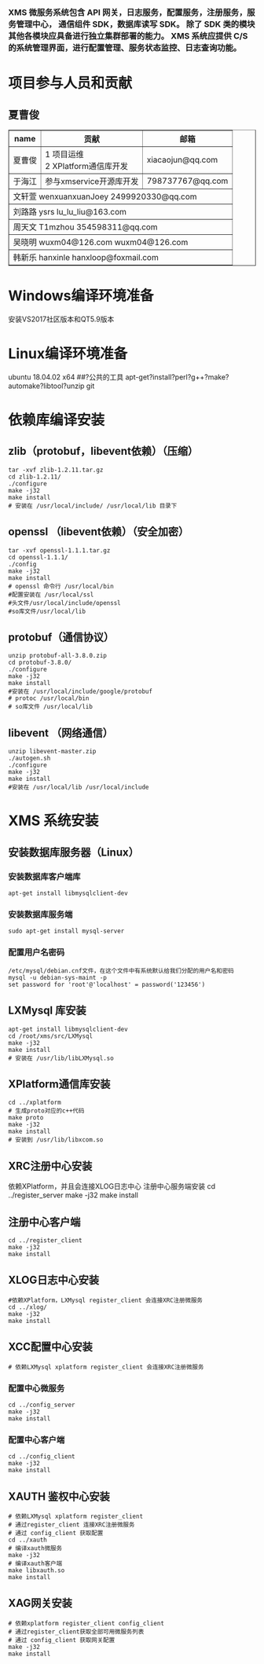 
###  XMS 微服务系统包含 API 网关，日志服务，配置服务，注册服务，服务管理中心， 通信组件 SDK，数据库读写 SDK。 除了 SDK 类的模块其他各模块应具备进行独立集群部署的能力。 XMS 系统应提供 C/S 的系统管理界面，进行配置管理、服务状态监控、日志查询功能。 

# 项目参与人员和贡献
## 夏曹俊 

<table border=1>
<tr>
<th>name</th>
<th>贡献</th>
<th>邮箱</th>
</tr>
<tr>
<td>
夏曹俊
</td>
<td>
1 项目运维<br>
2 XPlatform通信库开发
</td>
<td>
xiacaojun@qq.com
</td>
    


    
</tr>
    
    
<tr><td>
于海江
</td>
<td>
参与xmservice开源库开发
</td>
<td>
798737767@qq.com
</td>
</tr>
<tr><td colspan=3> 文轩萱	wenxuanxuanJoey	2499920330@qq.com</td></tr>
<tr><td colspan=3> 刘路路	ysrs 	lu_lu_liu@163.com  </td></tr>
<tr><td colspan=3> 周天文	T1mzhou	354598311@qq.com</td></tr>
<tr><td colspan=3> 吴晓明	wuxm04@126.com	wuxm04@126.com</td></tr>
<tr><td colspan=3> 韩新乐	hanxinle	hanxloop@foxmail.com</td></tr>



</table>



# Windows编译环境准备
安装VS2017社区版本和QT5.9版本
# Linux编译环境准备
ubuntu 18.04.02 x64
##?公共的工具
    apt-get?install?perl?g++?make?automake?libtool?unzip git
# 依赖库编译安装
## zlib（protobuf，libevent依赖）（压缩）
    tar -xvf zlib-1.2.11.tar.gz
    cd zlib-1.2.11/
    ./configure
    make -j32
    make install
    # 安装在 /usr/local/include/ /usr/local/lib 目录下

## openssl （libevent依赖）（安全加密）
    tar -xvf openssl-1.1.1.tar.gz
    cd openssl-1.1.1/
    ./config
    make -j32
    make install
    # openssl 命令行 /usr/local/bin
    #配置安装在 /usr/local/ssl 
    #头文件/usr/local/include/openssl
    #so库文件/usr/local/lib
## protobuf（通信协议）
    unzip protobuf-all-3.8.0.zip
    cd protobuf-3.8.0/
    ./configure
    make -j32
    make install
    #安装在 /usr/local/include/google/protobuf 
    # protoc /usr/local/bin
    # so库文件 /usr/local/lib
## libevent （网络通信）
    unzip libevent-master.zip
    ./autogen.sh
    ./configure
    make -j32
    make install
    #安装在 /usr/local/lib /usr/local/include


# XMS 系统安装

## 安装数据库服务器（Linux）
### 安装数据库客户端库
    apt-get install libmysqlclient-dev
### 安装数据库服务端
    sudo apt-get install mysql-server
### 配置用户名密码
    /etc/mysql/debian.cnf文件，在这个文件中有系统默认给我们分配的用户名和密码
    mysql -u debian-sys-maint -p 
    set password for 'root'@'localhost' = password('123456')
## LXMysql 库安装
    apt-get install libmysqlclient-dev
    cd /root/xms/src/LXMysql
    make -j32
    make install
    # 安装在 /usr/lib/libLXMysql.so
## XPlatform通信库安装
    cd ../xplatform
    # 生成proto对应的c++代码
    make proto  
    make -j32
    make install
    # 安装到 /usr/lib/libxcom.so
## XRC注册中心安装
依赖XPlatform，并且会连接XLOG日志中心
注册中心服务端安装
    cd ../register_server
    make -j32
    make install
## 注册中心客户端
    cd ../register_client
    make -j32
    make install
## XLOG日志中心安装
    #依赖XPlatform，LXMysql register_client 会连接XRC注册微服务
    cd ../xlog/
    make -j32
    make install
## XCC配置中心安装
    # 依赖LXMysql xplatform register_client 会连接XRC注册微服务
### 配置中心微服务
    cd ../config_server
    make -j32
    make install
### 配置中心客户端
    cd ../config_client
    make -j32
    make install
## XAUTH 鉴权中心安装
    # 依赖LXMysql xplatform register_client 
    # 通过register_client 连接XRC注册微服务
    # 通过 config_client 获取配置
    cd ../xauth
    # 编译xauth微服务
    make -j32  
    # 编译xauth客户端
    make libxauth.so
    make install
## XAG网关安装
    # 依赖xplatform register_client config_client
    # 通过register_client获取全部可用微服务列表
    # 通过 config_client 获取网关配置
    make -j32
    make install
